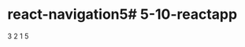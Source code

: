 <!--
 * @Author: your name
 * @Date: 2020-10-07 17:52:26
 * @LastEditTime: 2020-10-07 17:52:29
 * @LastEditors: your name
 * @Description: In User Settings Edit
 * @FilePath: /5-10-reactapp/README copy 3.md
-->
# react-navigation5# 5-10-reactapp
3
2
1
5